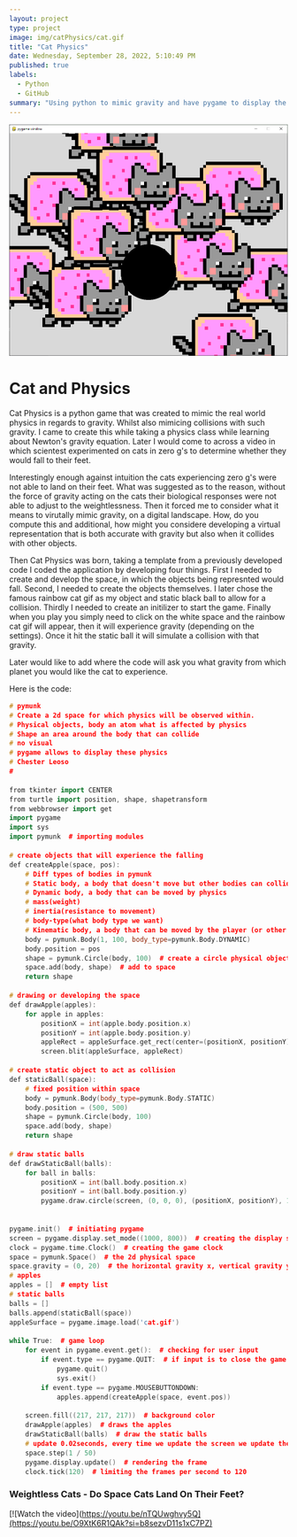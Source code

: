 ```yaml
---
layout: project
type: project
image: img/catPhysics/cat.gif
title: "Cat Physics"
date: Wednesday, ‎September ‎28, ‎2022, ‏‎5:10:49 PM
published: true
labels:
  - Python
  - GitHub
summary: "Using python to mimic gravity and have pygame to display the physics."
---
```


<img class="catPhysics" src="../img/catPhysics/catPhysics.PNG">

<h1>
Cat and Physics
</h1>

Cat Physics is a python game that was created to mimic the real world physics in regards to gravity. Whilst also mimicing collisions with such gravity. I came to create this while taking a physics class while learning about Newton's gravity equation. Later I would come to across a video in which scientest experimented on cats in zero g's to determine whether they would fall to their feet.

Interestingly enough against intuition the cats experiencing zero g's were not able to land on their feet. What was suggested as to the reason, without the force of gravity acting on the cats their biological responses were not able to adjust to the weightlessness. Then it forced me to consider what it means to virutally mimic gravity, on a digital landscape. How, do you compute this and additional, how might you considere developing a virtual representation that is both accurate with gravity but also when it collides with other objects.

Then Cat Physics was born, taking a template from a previously developed code I coded the application by developing four things. First I needed to create and develop the space, in which the objects being represnted would fall. Second, I needed to create the objects themselves. I later chose the famous rainbow cat gif as my object and static black ball to allow for a collision. Thirdly I needed to create an initilizer to start the game. Finally when you play you simply need to click on the white space and the rainbow cat gif will appear, then it will experience gravity (depending on the settings). Once it hit the static ball it will simulate a collision with that gravity.

Later would like to add where the code will ask you what gravity from which planet you would like the cat to experience.

Here is the code:

```cpp
# pymunk
# Create a 2d space for which physics will be observed within.
# Physical objects, body an atom what is affected by physics
# Shape an area around the body that can collide
# no visual
# pygame allows to display these physics
# Chester Leoso
#

from tkinter import CENTER
from turtle import position, shape, shapetransform
from webbrowser import get
import pygame
import sys
import pymunk  # importing modules

# create objects that will experience the falling
def createApple(space, pos):
    # Diff types of bodies in pymunk
    # Static body, a body that doesn't move but other bodies can collide with it (circles)
    # Dynamic body, a body that can be moved by physics
    # mass(weight)
    # inertia(resistance to movement)
    # body-type(what body type we want)
    # Kinematic body, a body that can be moved by the player (or other non-physical code)
    body = pymunk.Body(1, 100, body_type=pymunk.Body.DYNAMIC)
    body.position = pos
    shape = pymunk.Circle(body, 100)  # create a circle physical object
    space.add(body, shape)  # add to space
    return shape

# drawing or developing the space 
def drawApple(apples):
    for apple in apples:
        positionX = int(apple.body.position.x)
        positionY = int(apple.body.position.y)
        appleRect = appleSurface.get_rect(center=(positionX, positionY))
        screen.blit(appleSurface, appleRect)

# create static object to act as collision 
def staticBall(space):
    # fixed position within space
    body = pymunk.Body(body_type=pymunk.Body.STATIC)
    body.position = (500, 500)
    shape = pymunk.Circle(body, 100)
    space.add(body, shape)
    return shape

# draw static balls
def drawStaticBall(balls):
    for ball in balls:
        positionX = int(ball.body.position.x)
        positionY = int(ball.body.position.y)
        pygame.draw.circle(screen, (0, 0, 0), (positionX, positionY), 100)


pygame.init()  # initiating pygame
screen = pygame.display.set_mode((1000, 800))  # creating the display surface
clock = pygame.time.Clock()  # creating the game clock
space = pymunk.Space()  # the 2d physical space
space.gravity = (0, 20)  # the horizontal gravity x, vertical gravity y
# apples
apples = []  # empty list
# static balls
balls = []
balls.append(staticBall(space))
appleSurface = pygame.image.load('cat.gif')

while True:  # game loop
    for event in pygame.event.get():  # checking for user input
        if event.type == pygame.QUIT:  # if input is to close the game
            pygame.quit()
            sys.exit()
        if event.type == pygame.MOUSEBUTTONDOWN:
            apples.append(createApple(space, event.pos))

    screen.fill((217, 217, 217))  # background color
    drawApple(apples)  # draws the apples
    drawStaticBall(balls)  # draw the static balls
    # update 0.02seconds, every time we update the screen we update the simulation
    space.step(1 / 50)
    pygame.display.update()  # rendering the frame
    clock.tick(120)  # limiting the frames per second to 120

```

<h3>
Weightless Cats - Do Space Cats Land On Their Feet?
</h3>

[![Watch the video](https://youtu.be/nTQUwghvy5Q](https://youtu.be/O9XtK6R1QAk?si=b8sezvD11s1xC7PZ)
